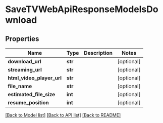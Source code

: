 # SaveTVWebApiResponseModelsDownload

## Properties
Name | Type | Description | Notes
------------ | ------------- | ------------- | -------------
**download_url** | **str** |  | [optional] 
**streaming_url** | **str** |  | [optional] 
**html_video_player_url** | **str** |  | [optional] 
**file_name** | **str** |  | [optional] 
**estimated_file_size** | **int** |  | [optional] 
**resume_position** | **int** |  | [optional] 

[[Back to Model list]](../README.md#documentation-for-models) [[Back to API list]](../README.md#documentation-for-api-endpoints) [[Back to README]](../README.md)


